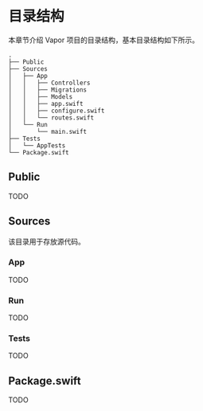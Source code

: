 # 目录结构

本章节介绍 Vapor 项目的目录结构，基本目录结构如下所示。

```
.
├── Public
├── Sources
│   ├── App
│   │   ├── Controllers
│   │   ├── Migrations
│   │   ├── Models
│   │   ├── app.swift
│   │   ├── configure.swift
│   │   └── routes.swift
│   └── Run
│       └── main.swift
├── Tests
│   └── AppTests
└── Package.swift
```

## Public

TODO

## Sources

该目录用于存放源代码。

### App

TODO

### Run

TODO

### Tests

TODO

## Package.swift

TODO
